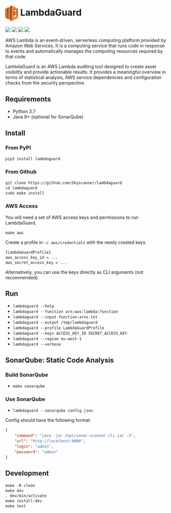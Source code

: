 # <img src="lambdaguard/assets/logo.png" width="40px" style="vertical-align:middle" alt="LambdaGuard" style=""> LambdaGuard

[![](https://img.shields.io/pypi/v/lambdaguard.svg)](https://pypi.python.org/pypi/lambdaguard/)
[![](https://img.shields.io/travis/Skyscanner/LambdaGuard)](https://travis-ci.org/Skyscanner/LambdaGuard)
[![](https://img.shields.io/github/issues/Skyscanner/LambdaGuard)](https://github.com/Skyscanner/LambdaGuard/issues)
[![](https://img.shields.io/github/issues-pr/Skyscanner/LambdaGuard)](https://github.com/Skyscanner/LambdaGuard/pulls)

AWS Lambda is an event-driven, serverless computing platform provided by Amazon Web Services. It is a computing service that runs code in response to events and automatically manages the computing resources required by that code. 

LambdaGuard is an AWS Lambda auditing tool designed to create asset visibility and provide actionable results. It provides a meaningful overview in terms of statistical analysis, AWS service dependencies and configuration checks from the security perspective.

## Requirements
- Python 3.7
- Java 8+ (optional for SonarQube)

## Install

### From PyPI
```
pip3 install lambdaguard
```

### From Github
```
git clone https://github.com/Skyscanner/lambdaguard
cd lambdaguard
sudo make install
```

### AWS Access
You will need a set of AWS access keys and permissions to run LambdaGuard.
```
make aws
```
Create a profile in `~/.aws/credentials` with the newly created keys. 
```
[LambdaGuardProfile]
aws_access_key_id = ...
aws_secret_access_key = ...
```
Alternatively, you can use the keys directly as CLI arguments (not recommended).

## Run
- `lambdaguard --help`
- `lambdaguard --function arn:aws:lambda:function`
- `lambdaguard --input function-arns.txt`
- `lambdaguard --output /tmp/lambdaguard`
- `lambdaguard --profile LambdaGuardProfile`
- `lambdaguard --keys ACCESS_KEY_ID SECRET_ACCESS_KEY`
- `lambdaguard --region eu-west-1`
- `lambdaguard --verbose`

## SonarQube: Static Code Analysis

### Build SonarQube
- `make sonarqube`

### Use SonarQube
- `lambdaguard --sonarqube config.json`

Config should have the following format:

```json
{
    "command": "java -jar /opt/sonar-scanner-cli.jar -X",
    "url": "http://localhost:9000",
    "login": "admin",
    "password": "admin"
}
```

## Development
```
make -B clean
make dev
. dev/bin/activate
make install-dev
make test
```
